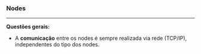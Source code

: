 
### <b>Nodes</b>

****

<b>Questões gerais:</b>

- A <b>comunicação</b> entre os nodes é sempre realizada via rede (TCP/IP), independentes do tipo dos nodes.



